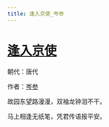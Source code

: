 ```yaml
---
title: 逢入京使_岑参
---
```


# [逢入京使](http://so.gushiwen.org/view_9747.aspx)

朝代：唐代

作者：[岑参](http://so.gushiwen.org/author_113.aspx)

故园东望路漫漫，双袖龙钟泪不干。 

马上相逢无纸笔，凭君传语报平安。